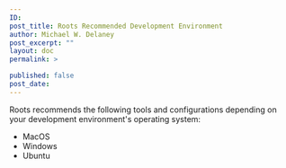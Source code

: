 ```yaml
---
ID:
post_title: Roots Recommended Development Environment
author: Michael W. Delaney
post_excerpt: ""
layout: doc
permalink: >

published: false
post_date:
---
```

Roots recommends the following tools and configurations depending on your development environment's operating system:

* MacOS
* Windows
* Ubuntu
